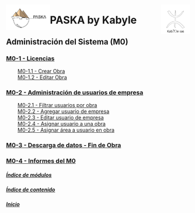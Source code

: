<!---![LogoKabyle-Sinfondo-palabraKabYle](https://github.com/kabyleuy/kabyle2/blob/main/resources/LogoKabyle-Sinfondo-palabraKabYle.png?raw=true)--->
<!---![PalabraKabyle](resources/LogoKabyle-Sinfondo-palabraKabYle.png)--->

<img
  width="80"
  src="resources/LogoKabyle-Sinfondo-palabraKabYle.png"
  alt="Alt text"
  title="Kabyle SAS"
  style="display: inline-block; margin: 0 auto; max-width: 300px"
  align=right>
<img
  width="120"
  src="resources/Logo1-paska-CHCH.jpg"
  alt="Alt text"
  title="Paska by Kabyle"
  style="display: inline-block; margin: 0 auto; max-width: 300px"
  align=left>
  
<!---![Logo1-paska-CHCH](https://user-images.githubusercontent.com/111294790/187100277-dbd68fe2-9f6e-4175-b8bc-5bff73e4aed4.jpg)--->
# PASKA by Kabyle
## Administración del Sistema (M0)
###

### [M0-1 - Licencias](./M0.1-Licencias.md)

&nbsp; &nbsp; &nbsp; &nbsp; [M0-1.1 - Crear Obra](./M0.1.1-CrearObra.md)  <br>
&nbsp; &nbsp; &nbsp; &nbsp; [M0-1.2 - Editar Obra](./M0.1.2-EditarObra.md)  <br>
### [M0-2 - Administración de usuarios de empresa](./M0.2-AdministracionUsuariosEmpresa.md)
&nbsp; &nbsp; &nbsp; &nbsp; [M0-2.1 - Filtrar usuarios por obra](./M0.2.1-FiltrarUsuariosxObra.md)  <br>
&nbsp; &nbsp; &nbsp; &nbsp; [M0-2.2 - Agregar usuario de empresa](./M0.2.2-AgregarUsuarioEmpresa.md)  <br>
&nbsp; &nbsp; &nbsp; &nbsp; [M0-2.3 - Editar usuario de empresa](./M0.2.3-EditarUsuarioEmpresa.md)  <br>
&nbsp; &nbsp; &nbsp; &nbsp; [M0-2.4 - Asignar usuario a una obra](./M0.2.4-AsignarUsuarioAObra.md)  <br>
&nbsp; &nbsp; &nbsp; &nbsp; [M0-2.5 - Asignar área a usuario en obra](./M0.2.5-AsignarAreaUsuarioObra.md)
### [M0-3 - Descarga de datos - Fin de Obra](./M0.3-DescargaDatos.md)
### [M0-4 - Informes del M0](./M0.4-Informes_M0.md)


##### [Índice de módulos](./2-IndiceDeModulos.md) 
##### [Índice de contenido](./0-IndicePpal.md) 
##### [Inicio](./README.md)  
<!---#### [Contacto](./Contacto.md)--->
